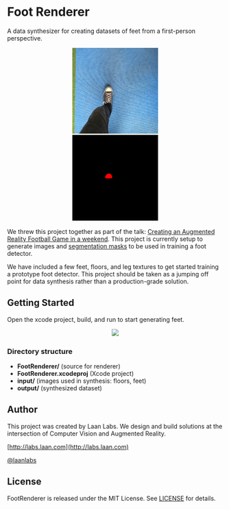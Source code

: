 # Foot Renderer
A data synthesizer for creating datasets of feet from a first-person perspective.

<p align="center">
  <img src="foot_image.png" height="200px" hspace="30px">
  <img src="foot_mask.png" height="200px" hspace="30px">
</p>

We threw this project together as part of the talk: [Creating an Augmented Reality Football Game in a weekend](https://www.youtube.com/watch?v=FiJc1Fh4ros).  This project is currently setup to generate images and [segmentation masks](https://en.wikipedia.org/wiki/Image_segmentation) to be used in training a foot detector.

We have included a few feet, floors, and leg textures to get started training a prototype foot detector.  This project should be taken as a jumping off point for data synthesis rather than a production-grade solution.

## Getting Started
Open the xcode project, build, and run to start generating feet.

<p align="center">
  <img src="render.gif">
</p>


### Directory structure
- **FootRenderer/** (source for renderer)
- **FootRenderer.xcodeproj** (Xcode project)
- **input/** (images used in synthesis: floors, feet)
- **output/** (synthesized dataset)

## Author

This project was created by Laan Labs. We design and build solutions at the intersection of Computer Vision and Augmented Reality.

[http://labs.laan.com](http://labs.laan.com)

[@laanlabs](https://twitter.com/laanlabs)


## License

FootRenderer is released under the MIT License. See [LICENSE](LICENSE) for details.